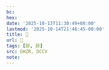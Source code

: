 ```yaml
---
bc:
hex:
date: '2025-10-13T11:30:49+08:00'
lastmod: '2025-10-14T21:46:45-08:00'
title: 󰧑
url: 󰧑
tags: [䏡, 䏡]
src: GHZR, DCCV
note:
---
```

